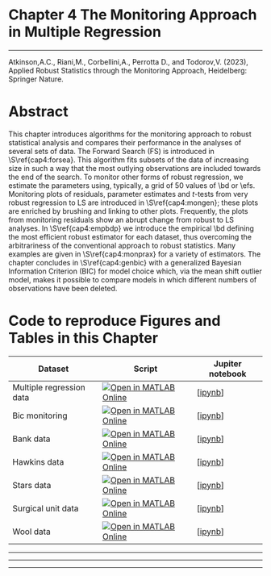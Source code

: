 # Chapter 4 The Monitoring Approach in Multiple Regression


---
Atkinson,A.C., Riani,M., Corbellini,A., Perrotta D., and Todorov,V. (2023), Applied Robust Statistics through the Monitoring Approach, Heidelberg: Springer Nature.

# Abstract
 This chapter introduces algorithms for the monitoring approach to robust statistical analysis
 and compares their performance in the analyses of several sets of data. The Forward Search (FS) is introduced
 in \S\ref{cap4:forsea}. This algorithm fits subsets of the data of increasing size in such a way that the most
 outlying observations are included towards the end of the search. To monitor other forms of robust regression,
 we estimate the parameters using, typically, a grid of 50 values of \bd or \efs.  Monitoring plots of residuals,
 parameter estimates and $t$-tests from very robust regression to LS are introduced in \S\ref{cap4:mongen};
 these plots are enriched by brushing and linking to other plots. Frequently, the plots from monitoring residuals
 show an abrupt change from robust to LS analyses. In \S\ref{cap4:empbdp} we introduce the empirical \bd defining
 the most efficient robust estimator for each dataset, thus overcoming the arbitrariness of the conventional
 approach to robust statistics.  Many examples are given in \S\ref{cap4:monprax} for a variety of estimators.
 The chapter concludes in \S\ref{cap4:genbic} with a generalized Bayesian Information Criterion (BIC) for model
 choice which, via the mean shift outlier model, makes it possible to compare models in which different numbers of
 observations have been deleted. 

# Code to reproduce Figures and Tables in this Chapter




| Dataset    |  Script  | Jupiter notebook
|---|---|---|
| Multiple regression data | [![Open in MATLAB Online](https://www.mathworks.com/images/responsive/global/open-in-matlab-online.svg)](https://matlab.mathworks.com/open/github/v1?repo=UniprJRC/FigMonitoringBook&file=/cap4/ARdata.m) | [[ipynb](/cap4/ARregression.ipynb)] 
| Bic monitoring |[![Open in MATLAB Online](https://www.mathworks.com/images/responsive/global/open-in-matlab-online.svg)](https://matlab.mathworks.com/open/github/v1?repo=UniprJRC/FigMonitoringBook&file=/Bicmonitor.m) | [[ipynb](/cap4/Bicmonitor.ipynb)] 
| Bank  data| [![Open in MATLAB Online](https://www.mathworks.com/images/responsive/global/open-in-matlab-online.svg)](https://matlab.mathworks.com/open/github/v1?repo=UniprJRC/FigMonitoringBook&file=/cap4/Bank.m) | [[ipynb](/cap4/Bank.ipynb)] 
| Hawkins data| [![Open in MATLAB Online](https://www.mathworks.com/images/responsive/global/open-in-matlab-online.svg)](https://matlab.mathworks.com/open/github/v1?repo=UniprJRC/FigMonitoringBook&file=/cap4/ARdata.m) | [[ipynb](/cap4/Hawkins.ipynb)] 
| Stars data| [![Open in MATLAB Online](https://www.mathworks.com/images/responsive/global/open-in-matlab-online.svg)](https://matlab.mathworks.com/open/github/v1?repo=UniprJRC/FigMonitoringBook&file=/cap4/Stars.m) | [[ipynb](/cap4/Stars.ipynb)]
| Surgical unit data | [![Open in MATLAB Online](https://www.mathworks.com/images/responsive/global/open-in-matlab-online.svg)](https://matlab.mathworks.com/open/github/v1?repo=UniprJRC/FigMonitoringBook&file=/cap4/SurgicalUnit.m) | [[ipynb](/cap4/SurgicalUnit.ipynb)]
| Wool data| [![Open in MATLAB Online](https://www.mathworks.com/images/responsive/global/open-in-matlab-online.svg)](https://matlab.mathworks.com/open/github/v1?repo=UniprJRC/FigMonitoringBook&file=/cap4/Wool.m) | [[ipynb](/cap4/Wool.ipynb)]




-----------------

------------

---------------------------
